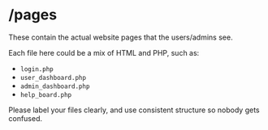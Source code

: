 # /pages

These contain the actual website pages that the users/admins see.

Each file here could be a mix of HTML and PHP, such as:
- `login.php`
- `user_dashboard.php`
- `admin_dashboard.php`
- `help_board.php`

Please label your files clearly, and use consistent structure so nobody gets confused. 
